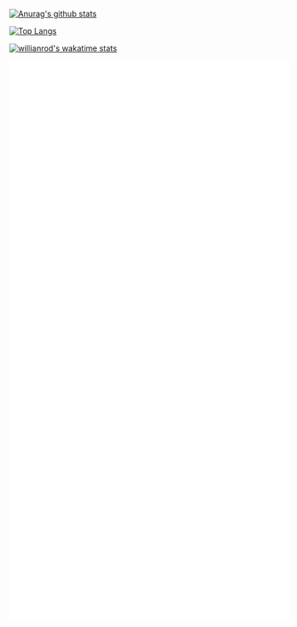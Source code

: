 [![Anurag's github stats](https://github-readme-stats.vercel.app/api?username=MatevosyanDavid&show_icons=true&include_all_commits=true&count_private=true&theme=nightowl&hide=issues,contribs)](https://github.com/anuraghazra/github-readme-stats)

[![Top Langs](https://github-readme-stats.vercel.app/api/top-langs/?username=MatevosyanDavid&hide=html,css)](https://github.com/anuraghazra/github-readme-stats)

[![willianrod's wakatime stats](https://github-readme-stats.vercel.app/api/wakatime?username=MatevosyanDavid)](https://github.com/anuraghazra/github-readme-stats)

![Metrics](./github-metrics.svg)
